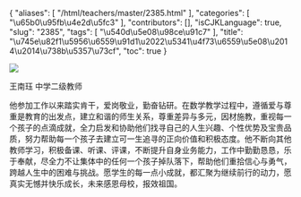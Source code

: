 {
    "aliases": [
        "/html/teachers/master/2385.html"
    ],
    "categories": [
        "\u65b0\u95fb\u4e2d\u5fc3"
    ],
    "contributors": [],
    "isCJKLanguage": true,
    "slug": "2385",
    "tags": [
        "\u540d\u5e08\u98ce\u91c7"
    ],
    "title": "\u745e\u82f1\u5956\u6559\u91d1\u2022\u5341\u4f73\u6559\u5e08\u2014\u2014\u738b\u5357\u73cf",
    "toc": true
}

![](https://cdn.tfls.online/mirror/full/49e96e77ea30a36b690135574debd39908473611.jpg)




  





 王南珏 中学二级教师




 他参加工作以来踏实肯干，爱岗敬业，勤奋钻研。在数学教学过程中，遵循爱与尊重是教育的出发点，建立和谐的师生关系，尊重差异与多元，因材施教，重视每一个孩子的点滴成就，全力启发和协助他们找寻自己的人生兴趣、个性优势及宝贵品质，努力帮助每一个孩子去建立可一生追寻的正向价值和积极态度。他不断向其他教师学习，积极备课、听课、评课，不断提升自身业务能力，工作中勤勤恳恳，乐于奉献，尽全力不让集体中的任何一个孩子掉队落下，帮助他们重拾信心与勇气，跨越人生中的困难与挑战。愿学生的每一点小成就，都汇聚为继续前行的动力，愿真实无憾并快乐成长，未来感恩母校，报效祖国。


